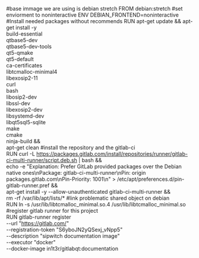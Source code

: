 #base immage we are using is debian stretch
	FROM debian:stretch
#set enviorment to noninteractive
	ENV DEBIAN_FRONTEND=noninteractive
#Install needed packages without recommends	
	RUN apt-get update && apt-get install -y \
	build-essential \
	qtbase5-dev \
	qtbase5-dev-tools \
	qt5-qmake \
	qt5-default \
	ca-certificates \
	libtcmalloc-minimal4 \
	libexosip2-11 \
	curl \
	bash \
	libosip2-dev \
	libssl-dev \
	libexosip2-dev \
	libsystemd-dev \
	libqt5sql5-sqlite \
	make \
	cmake \
	ninja-build && \
	apt-get clean
#install the repository and the gitlab-ci   
	RUN curl -L https://packages.gitlab.com/install/repositories/runner/gitlab-ci-multi-runner/script.deb.sh | bash && \
	echo -e "Explanation: Prefer GitLab provided packages over the Debian native ones\nPackage: gitlab-ci-multi-runner\nPin: origin packages.gitlab.com\nPin-Priority: 1001\n" > /etc/apt/preferences.d/pin-gitlab-runner.pref && \
	apt-get install -y --allow-unauthenticated gitlab-ci-multi-runner && \
	rm -rf /var/lib/apt/lists/* 
#link problematic shared object on debian	
	RUN ln -s /usr/lib/libtcmalloc_minimal.so.4 /usr/lib/libtcmalloc_minimal.so
#register gitlab runner for this project	
	RUN gitlab-runner register \
	  --url "https://gitlab.com/" \
 	 --registration-token "S6yboJN2yQSexj_vNpp5" \
 	 --description "sipwitch documentation image" \
 	 --executor "docker" \
 	 --docker-image in1t3r/gitlabqt:documentation 


